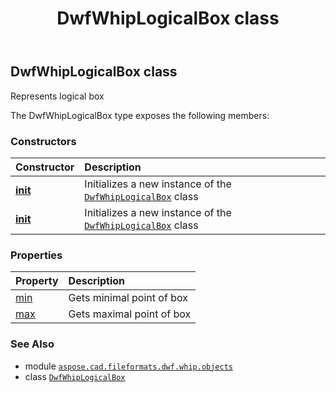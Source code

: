 ﻿---
title: DwfWhipLogicalBox class
second_title: Aspose.CAD for Python via .NET API References
description: 
type: docs
weight: 50
url: /aspose.cad.fileformats.dwf.whip.objects/dwfwhiplogicalbox/
is_root: false
---

## DwfWhipLogicalBox class

Represents logical box



The DwfWhipLogicalBox type exposes the following members:

### Constructors
| Constructor | Description |
| :- | :- |
| [__init__](/cad/python-net/aspose.cad.fileformats.dwf.whip.objects/dwfwhiplogicalbox/__init__/#) | Initializes a new instance of the [`DwfWhipLogicalBox`](/cad/python-net/aspose.cad.fileformats.dwf.whip.objects/dwfwhiplogicalbox) class |
| [__init__](/cad/python-net/aspose.cad.fileformats.dwf.whip.objects/dwfwhiplogicalbox/__init__/#aspose.cad.fileformats.dwf.whip.objects.DwfWhipLogicalPoint-aspose.cad.fileformats.dwf.whip.objects.DwfWhipLogicalPoint) | Initializes a new instance of the [`DwfWhipLogicalBox`](/cad/python-net/aspose.cad.fileformats.dwf.whip.objects/dwfwhiplogicalbox) class |


### Properties
| Property | Description |
| :- | :- |
| [min](/cad/python-net/aspose.cad.fileformats.dwf.whip.objects/dwfwhiplogicalbox/min) | Gets minimal point of box |
| [max](/cad/python-net/aspose.cad.fileformats.dwf.whip.objects/dwfwhiplogicalbox/max) | Gets maximal point of box |



### See Also
* module [`aspose.cad.fileformats.dwf.whip.objects`](..)
* class [`DwfWhipLogicalBox`](/cad/python-net/aspose.cad.fileformats.dwf.whip.objects/dwfwhiplogicalbox)
